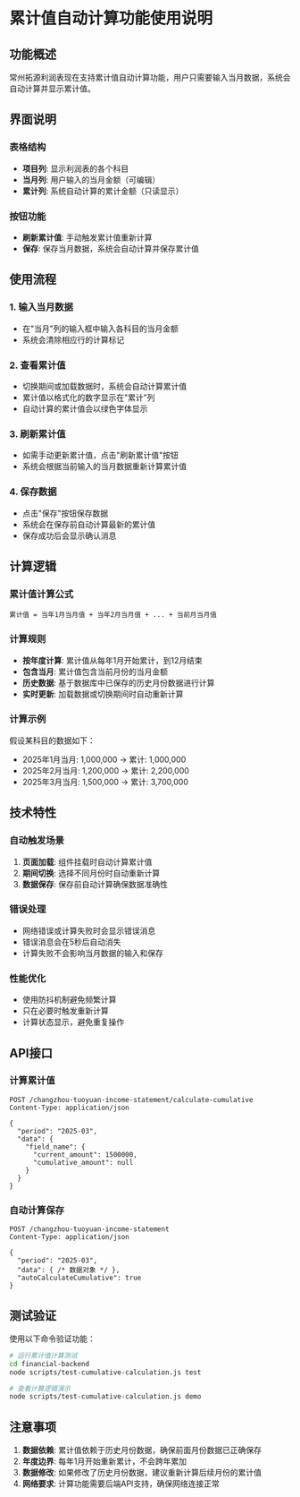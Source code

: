 # 累计值自动计算功能使用说明

## 功能概述

常州拓源利润表现在支持累计值自动计算功能，用户只需要输入当月数据，系统会自动计算并显示累计值。

## 界面说明

### 表格结构
- **项目列**: 显示利润表的各个科目
- **当月列**: 用户输入的当月金额（可编辑）
- **累计列**: 系统自动计算的累计金额（只读显示）

### 按钮功能
- **刷新累计值**: 手动触发累计值重新计算
- **保存**: 保存当月数据，系统会自动计算并保存累计值

## 使用流程

### 1. 输入当月数据
- 在"当月"列的输入框中输入各科目的当月金额
- 系统会清除相应行的计算标记

### 2. 查看累计值
- 切换期间或加载数据时，系统会自动计算累计值
- 累计值以格式化的数字显示在"累计"列
- 自动计算的累计值会以绿色字体显示

### 3. 刷新累计值
- 如需手动更新累计值，点击"刷新累计值"按钮
- 系统会根据当前输入的当月数据重新计算累计值

### 4. 保存数据
- 点击"保存"按钮保存数据
- 系统会在保存前自动计算最新的累计值
- 保存成功后会显示确认消息

## 计算逻辑

### 累计值计算公式
```
累计值 = 当年1月当月值 + 当年2月当月值 + ... + 当前月当月值
```

### 计算规则
- **按年度计算**: 累计值从每年1月开始累计，到12月结束
- **包含当月**: 累计值包含当前月份的当月金额
- **历史数据**: 基于数据库中已保存的历史月份数据进行计算
- **实时更新**: 加载数据或切换期间时自动重新计算

### 计算示例
假设某科目的数据如下：
- 2025年1月当月: 1,000,000 → 累计: 1,000,000
- 2025年2月当月: 1,200,000 → 累计: 2,200,000
- 2025年3月当月: 1,500,000 → 累计: 3,700,000

## 技术特性

### 自动触发场景
1. **页面加载**: 组件挂载时自动计算累计值
2. **期间切换**: 选择不同月份时自动重新计算
3. **数据保存**: 保存前自动计算确保数据准确性

### 错误处理
- 网络错误或计算失败时会显示错误消息
- 错误消息会在5秒后自动消失
- 计算失败不会影响当月数据的输入和保存

### 性能优化
- 使用防抖机制避免频繁计算
- 只在必要时触发重新计算
- 计算状态显示，避免重复操作

## API接口

### 计算累计值
```http
POST /changzhou-tuoyuan-income-statement/calculate-cumulative
Content-Type: application/json

{
  "period": "2025-03",
  "data": {
    "field_name": {
      "current_amount": 1500000,
      "cumulative_amount": null
    }
  }
}
```

### 自动计算保存
```http
POST /changzhou-tuoyuan-income-statement
Content-Type: application/json

{
  "period": "2025-03",
  "data": { /* 数据对象 */ },
  "autoCalculateCumulative": true
}
```

## 测试验证

使用以下命令验证功能：

```bash
# 运行累计值计算测试
cd financial-backend
node scripts/test-cumulative-calculation.js test

# 查看计算逻辑演示
node scripts/test-cumulative-calculation.js demo
```

## 注意事项

1. **数据依赖**: 累计值依赖于历史月份数据，确保前面月份数据已正确保存
2. **年度边界**: 每年1月开始重新累计，不会跨年累加
3. **数据修改**: 如果修改了历史月份数据，建议重新计算后续月份的累计值
4. **网络要求**: 计算功能需要后端API支持，确保网络连接正常 